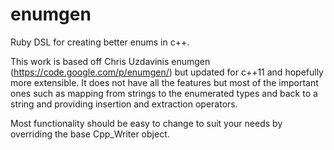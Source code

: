 enumgen
=======

Ruby DSL for creating better enums in c++.

This work is based off Chris Uzdavinis enumgen (https://code.google.com/p/enumgen/) but
updated for c++11 and hopefully more extensible. It does not have all the features but
most of the important ones such as mapping from strings to the enumerated types and
back to a string and providing insertion and extraction operators.

Most functionality should be easy to change to suit your needs by overriding the base
Cpp\_Writer object.
